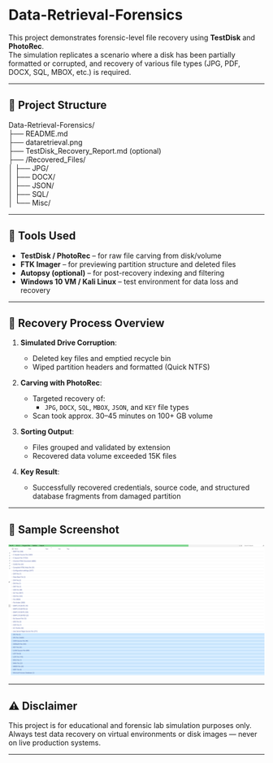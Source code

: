 # Data-Retrieval-Forensics

This project demonstrates forensic-level file recovery using **TestDisk** and **PhotoRec**.  
The simulation replicates a scenario where a disk has been partially formatted or corrupted, and recovery of various file types (JPG, PDF, DOCX, SQL, MBOX, etc.) is required.

---

## 📁 Project Structure

Data-Retrieval-Forensics/<br/>
├── README.md<br/>
├── dataretrieval.png<br/>
├── TestDisk_Recovery_Report.md (optional)<br/>
├── /Recovered_Files/<br/>
│   ├── JPG/<br/>
│   ├── DOCX/<br/>
│   ├── JSON/<br/>
│   ├── SQL/<br/>
│   └── Misc/<br/>

---

## 🔧 Tools Used

- **TestDisk / PhotoRec** – for raw file carving from disk/volume
- **FTK Imager** – for previewing partition structure and deleted files
- **Autopsy (optional)** – for post-recovery indexing and filtering
- **Windows 10 VM / Kali Linux** – test environment for data loss and recovery

---

## 🧪 Recovery Process Overview

1. **Simulated Drive Corruption**:
   - Deleted key files and emptied recycle bin
   - Wiped partition headers and formatted (Quick NTFS)

2. **Carving with PhotoRec**:
   - Targeted recovery of:
     - `JPG`, `DOCX`, `SQL`, `MBOX`, `JSON`, and `KEY` file types
   - Scan took approx. 30–45 minutes on 100+ GB volume

3. **Sorting Output**:
   - Files grouped and validated by extension
   - Recovered data volume exceeded 15K files

4. **Key Result**:
   - Successfully recovered credentials, source code, and structured database fragments from damaged partition

---

## 📸 Sample Screenshot

![TestDisk Recovery Output](./dataretrieval.png)

---

## ⚠️ Disclaimer

This project is for educational and forensic lab simulation purposes only.  
Always test data recovery on virtual environments or disk images — never on live production systems.

---
